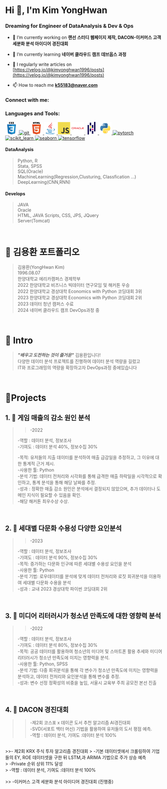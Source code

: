 <h1 align="left">Hi 👋, I'm Kim YongHwan</h1>
<h3 align="left">Dreaming for Engineer of DataAnalysis & Dev & Ops</h3>

- 🔭 I’m currently working on **랜선 스터디 웹페이지 제작, DACON-이커머스 고객 세분화 분석 아이디어 경진대회**

- 🌱 I’m currently learning **네이버 클라우드 캠프 데브옵스 과정**

- 📝 I regularly write articles on [https://velog.io/@kimyonghwan1996/posts](https://velog.io/@kimyonghwan1996/posts)

- 📫 How to reach me **k55183@naver.com**

<h3 align="left">Connect with me:</h3>
<p align="left">
</p>

<h3 align="left">Languages and Tools:</h3>
<p align="left"> <a href="https://www.w3schools.com/css/" target="_blank" rel="noreferrer"> <img src="https://raw.githubusercontent.com/devicons/devicon/master/icons/css3/css3-original-wordmark.svg" alt="css3" width="40" height="40"/> </a> <a href="https://git-scm.com/" target="_blank" rel="noreferrer"> <img src="https://www.vectorlogo.zone/logos/git-scm/git-scm-icon.svg" alt="git" width="40" height="40"/> </a> <a href="https://www.w3.org/html/" target="_blank" rel="noreferrer"> <img src="https://raw.githubusercontent.com/devicons/devicon/master/icons/html5/html5-original-wordmark.svg" alt="html5" width="40" height="40"/> </a> <a href="https://www.java.com" target="_blank" rel="noreferrer"> <img src="https://raw.githubusercontent.com/devicons/devicon/master/icons/java/java-original.svg" alt="java" width="40" height="40"/> </a> <a href="https://developer.mozilla.org/en-US/docs/Web/JavaScript" target="_blank" rel="noreferrer"> <img src="https://raw.githubusercontent.com/devicons/devicon/master/icons/javascript/javascript-original.svg" alt="javascript" width="40" height="40"/> </a> <a href="https://www.oracle.com/" target="_blank" rel="noreferrer"> <img src="https://raw.githubusercontent.com/devicons/devicon/master/icons/oracle/oracle-original.svg" alt="oracle" width="40" height="40"/> </a> <a href="https://pandas.pydata.org/" target="_blank" rel="noreferrer"> <img src="https://raw.githubusercontent.com/devicons/devicon/2ae2a900d2f041da66e950e4d48052658d850630/icons/pandas/pandas-original.svg" alt="pandas" width="40" height="40"/> </a> <a href="https://www.python.org" target="_blank" rel="noreferrer"> <img src="https://raw.githubusercontent.com/devicons/devicon/master/icons/python/python-original.svg" alt="python" width="40" height="40"/> </a> <a href="https://pytorch.org/" target="_blank" rel="noreferrer"> <img src="https://www.vectorlogo.zone/logos/pytorch/pytorch-icon.svg" alt="pytorch" width="40" height="40"/> </a> <a href="https://scikit-learn.org/" target="_blank" rel="noreferrer"> <img src="https://upload.wikimedia.org/wikipedia/commons/0/05/Scikit_learn_logo_small.svg" alt="scikit_learn" width="40" height="40"/> </a> <a href="https://seaborn.pydata.org/" target="_blank" rel="noreferrer"> <img src="https://seaborn.pydata.org/_images/logo-mark-lightbg.svg" alt="seaborn" width="40" height="40"/> </a> <a href="https://www.tensorflow.org" target="_blank" rel="noreferrer"> <img src="https://www.vectorlogo.zone/logos/tensorflow/tensorflow-icon.svg" alt="tensorflow" width="40" height="40"/> </a> 
</p>


#### DataAnalysis
> Python, R <br/>
> Stata, SPSS <br/>
> SQL(Oracle) <br/>
> MachineLearning(Regression,Clusturing, Classfication ...)<br/>
> DeepLearning(CNN,RNN) <br/>

#### Develops
> JAVA <br/>
> Oracle <br/>
> HTML, JAVA Scripts, CSS, JPS, JQuery <br/>
> Server(Tomcat) <br/>
<br/>


# 📜 김용환 포트폴리오

> 김용환(YongHwan Kim) <br/>
> 1996.08.07 <br/>
> 한양대학교 에리카캠퍼스 경제학부 <br/>
> 2022 한양대학교 비즈니스 빅데이터 연구모임 및 해커톤 우승 <br/>
> 2022 한양대학교 경상대학 Economics with Python 코딩대회 3위 <br/>
> 2023 한양대학교 경상대학 Economics with Python 코딩대회 2위 <br/>
> 2023 데이터 청년 캠퍼스 수료 <br/>
> 2024 네이버 클라우드 캠프 DevOps과정 중 <br/>

<br />

# 👋 Intro

>  ***"배우고 도전하는 것이 즐거운"*** 김용환입니다!  
> 다양한 데이터 분석 프로젝트를 진행하여 데이터 분석 역량을 길렀고  
> IT와 프로그래밍의 역량을 확장하고자 DevOps과정 중에있습니다  

<br />

# 📝Projects

## 1. 🛫 게임 매출의 감소 원인 분석

>>-2022
>
> -역할 : 데이터 분석, 정보조사<br />
> -기여도 : 데이터 분석 40%, 정보수집 30%<br />
>
> -목적: 유저들의 지출 데이터를 분석하여 매출 급감일을 추정하고, 그 이유에 대한 통계적 근거 제시.<br />
> -사용한 툴: Python<br />
> -분석 기법: 데이터 전처리와 시각화를 통해 급격한 매출 하락일을 시각적으로 확인하고, 통계 분석을 통해 해당 날짜를 추정.<br />
> -성과 : 정확한 매출 감소 원인은 분석에서 결정되지 않았으며, 추가 데이터나 도메인 지식이 필요할 수 있음을 확인.<br />
> -해당 해커톤 최우수상 수상.<br />



<br />

## 2. 👞 세대별 다문화 수용성 다양한 요인분석


>> -2023
>
> -역할 : 데이터 분석, 정보조사<br />
> -기여도 : 데이터 분석 90%, 정보수집 30%<br />
> -목적: 증가하는 다문화 인구에 따른 세대별 수용성 요인을 분석<br />
> -사용한 툴: Python<br />
> -분석 기법: 로우데이터를 분석에 맞게 데이터 전처리와 로짓 회귀분석을 이용하여 세대별 다문화 수용을 분석<br />
> -성과 : 교내 2023 경상대학 파이썬 코딩대회 2위<br />



<br />

## 3. 🍻 미디어 리터러시가 청소년 만족도에 대한 영향력 분석 

>> -2022
>
> -역할 : 데이터 분석, 정보조사<br />
> -기여도 : 데이터 분석 80%, 정보수집 30%<br />
> -목적: 공공 데이터를 활용하여 청소년의 미디어 및 스마트폰 활용 추세와 미디어 리터러시가 청소년 만족도에 미치는 영향력을 분석.<br />
> -사용한 툴: Python, SPSS<br />
> -분석 기법: 다중 회귀분석을 통해 각 변수가 청소년 만족도에 미치는 영향력을 분석하고, 데이터 전처리와 요인분석을 통해 변수를 추정.<br />
> -성과: 변수 선정 정확성의 비중을 높임, 서울시 교육부 주최 공모전 본선 진출 <br />
>

<br />

## 4. 👊 DACON 경진대회

>> -제2회 코스포 x 데이콘 도서 추천 알고리즘 AI경진대회<br />
> -SVD(서포트 백터 머신) 기법을 활용하여 유저들의 도서 평점 예측.<br />
> -역할 : 데이터 분석, 기여도 :데이터 분석 100%<br />
<br />
>>- 제2회 KRX 주식 투자 알고리즘 경진대회
> -기본 데이터셋에서 크롤링하여 기업들의 EY, ROE 데이터셋을 구한 뒤 LSTM,과 ARIMA 기법으로 주가 상승 예측 <br />
> -Private 순위 상위 11% 달성<br />
> -역할 : 데이터 분석, 기여도 :데이터 분석 100%<br />
<br />
>> -이커머스 고객 세분화 분석 아이디어 경진대회 (진행중)<br />

<br />

